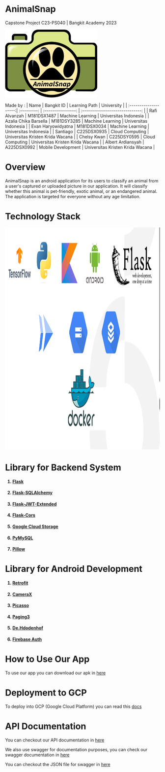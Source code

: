 # AnimalSnap

Capstone Project C23-PS040 | Bangkit Academy 2023

<img src="https://github.com/ItsMeMan221/animal-snap/blob/main/docs/logo_app.png" alt="logo application" width="300" height="220">

Made by :
| Name                  | Bangkit ID  | Learning Path      | University                       |
| :--------------------:| :---------: | :----------------: | :------------------------------: |
| Rafi Alvanzah         | M181DSX1487 | Machine Learning   | Universitas Indonesia            |
| Azalia Chika Barsella | M181DSY3285 | Machine Learning   | Universitas Indonesia            |
| Evan Haryowidyatna    | M181DSX0034 | Machine Learning   | Universitas Indonesia            |
| Santiago              | C225DSX0935 | Cloud Computing    | Universitas Kristen Krida Wacana |
| Chelsy Kwan           | C225DSY0595 | Cloud Computing    | Universitas Kristen Krida Wacana |
| Albert Ardiansyah     | A225DSX0992 | Mobile Development | Universitas Kristen Krida Wacana |

# Overview

AnimalSnap is an android application for its users to classify an animal from a user's captured or uploaded picture in our application. It will classify whether this animal is pet-friendly, exotic animal, or an endangered animal. The application is targeted for everyone without any age limitation.

# Technology Stack
<img src="https://github.com/ItsMeMan221/animal-snap/blob/main/docs/TechStack.png" alt="logo application" width="1280" height="720">


# Library for Backend System
<ol>
    <h4><li><a href="https://flask.palletsprojects.com/en/2.3.x/">Flask</a></li></h4>
    <h4><li><a href="https://flask-sqlalchemy.palletsprojects.com/en/3.0.x/">Flask-SQLAlchemy</a></li></h4>
    <h4><li><a href="https://flask-jwt-extended.readthedocs.io/en/stable/">Flask-JWT-Extended</a></li></h4>
    <h4><li><a href="https://flask-cors.readthedocs.io/en/latest/">Flask-Cors</a></li></h4>
    <h4><li><a href="https://pypi.org/project/google-cloud-storage/">Google Cloud Storage</a></li></h4>
    <h4><li><a href="https://pypi.org/project/pymysql/">PyMySQL</a></li></h4>
    <h4><li><a href="https://pypi.org/project/Pillow/">Pillow</a></li></h4>
</ol>

# Library for Android Development
<ol>
    <h4><li><a href="https://square.github.io/retrofit/">Retrofit</a></li></h4>
    <h4><li><a href="https://developer.android.com/training/camerax">CameraX</a></li></h4>
    <h4><li><a href="https://square.github.io/picasso/">Picasso</a></li></h4>
    <h4><li><a href="https://developer.android.com/topic/libraries/architecture/paging/v3-overview">Paging3</a></li></h4>
    <h4><li><a href="https://github.com/hdodenhof/CircleImageView">De.Hdodenhof</a></li></h4>
    <h4><li><a href="https://firebase.google.com/docs/auth">Firebase Auth</a></li></h4>
</ol>

# How to Use Our App
To use our app you can download our apk in <a href="#">here</a>

# Deployment to GCP
To deploy into GCP (Google Cloud Platform) you can read this <a href="#">docs</a>

# API Documentation
<p>You can checkout our API documentation in <a href="https://documenter.getpostman.com/view/27666286/2s93sc5YB7">here</a></p>
<p>We also use swagger for documentation purposes, you can check our swagger documentation in <a href="https://app.swaggerhub.com/apis-docs/ItsMeMan221/animal-snap_api/1.0">here</a></p>
<p>You can checkout the JSON file for swagger in <a href="https://github.com/ItsMeMan221/animal-snap/blob/animal-snap-api/static/openapi.json">here</a></p>